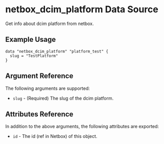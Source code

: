 # netbox\_dcim\_platform Data Source

Get info about dcim platform from netbox.

## Example Usage

```hcl
data "netbox_dcim_platform" "platform_test" {
  slug = "TestPlatform"
}
```

## Argument Reference

The following arguments are supported:
* ``slug`` - (Required) The slug of the dcim platform.

## Attributes Reference

In addition to the above arguments, the following attributes are exported:
* ``id`` - The id (ref in Netbox) of this object.
